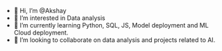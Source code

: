 - 👋 Hi, I’m @Akshay
- 👀 I’m interested in Data analysis
- 🌱 I’m currently learning Python, SQL, JS, Model deployment and ML Cloud deployment.
- 💞️ I’m looking to collaborate on data analysis and projects related to AI.


<!---
Toughjelly27/Toughjelly27 is a ✨ special ✨ repository because its `README.md` (this file) appears on your GitHub profile.
You can click the Preview link to take a look at your changes.
--->
